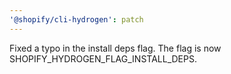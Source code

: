 ```yaml
---
'@shopify/cli-hydrogen': patch
---
```


Fixed a typo in the install deps flag. The flag is now SHOPIFY_HYDROGEN_FLAG_INSTALL_DEPS.
